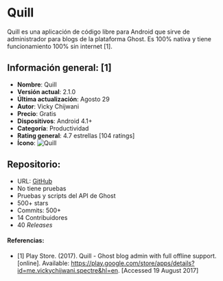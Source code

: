 # Quill

Quill es una aplicación de código libre para Android que sirve de administrador para blogs de la plataforma Ghost. Es 100% nativa y tiene funcionamiento 100% sin internet [1].

## Información general: [1]
- **Nombre**: Quill
- **Versión actual**: 2.1.0
- **Última actualización**: Agosto 29
- **Autor**: Vicky Chijwani
- **Precio**: Gratis
- **Dispositivos**: Android 4.1+
- **Categoría**: Productividad
- **Rating general**: 4.7 estrellas [104 ratings]
- **Ícono**: ![Quill](https://lh3.googleusercontent.com/eXvEYgkXHXRLnOUPSTqTVrcZtdso9WvOr8zhV1g8CU8idhOrc09Hz7xpEJ0BR_tA7dOe=w300-rw)

## Repositorio:
- URL: [GitHub](https://github.com/vickychijwani/quill)
- No tiene pruebas
- Pruebas y scripts del API de Ghost
- 500+ stars
- Commits: 500+
- 14 Contribuidores
- 40 *Releases*

#### Referencias:
- [1] Play Store. (2017). Quill - Ghost blog admin with full offline support. [online]. Available: https://play.google.com/store/apps/details?id=me.vickychijwani.spectre&hl=en. [Accessed 19 August 2017]
